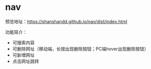 # nav
预览地址：https://shanshandd.github.io/nav/dist/index.html

功能简介：
+ 可搜索内容
+ 可删除网址（移动端，长按出现删除按钮；PC端hover出现删除按钮）
+ 可新增网址
+ 点击网址跳转
